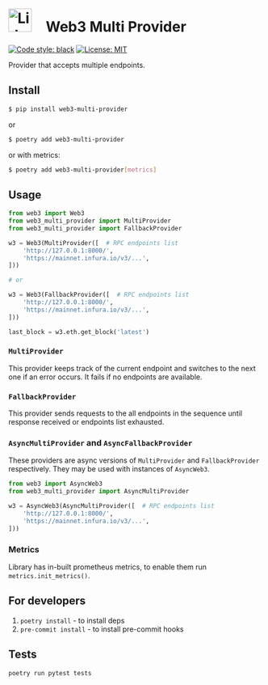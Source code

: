 # <img src="https://docs.lido.fi/img/logo.svg" alt="Lido" width="46"/> Web3 Multi Provider

[![Code style: black](https://img.shields.io/badge/code%20style-black-000000.svg)](https://github.com/psf/black)
[![License: MIT](https://img.shields.io/badge/License-MIT-yellow.svg)](https://opensource.org/licenses/MIT)

Provider that accepts multiple endpoints.

## Install

```bash
$ pip install web3-multi-provider
```
or
```bash
$ poetry add web3-multi-provider
```
or with metrics:
```bash
$ poetry add web3-multi-provider[metrics]
```

## Usage

```py
from web3 import Web3
from web3_multi_provider import MultiProvider
from web3_multi_provider import FallbackProvider

w3 = Web3(MultiProvider([  # RPC endpoints list
    'http://127.0.0.1:8000/',
    'https://mainnet.infura.io/v3/...',
]))

# or

w3 = Web3(FallbackProvider([  # RPC endpoints list
    'http://127.0.0.1:8000/',
    'https://mainnet.infura.io/v3/...',
]))

last_block = w3.eth.get_block('latest')
```

### `MultiProvider`

This provider keeps track of the current endpoint and switches to the next one if an error occurs.
It fails if no endpoints are available.

### `FallbackProvider`

This provider sends requests to the all endpoints in the sequence until response received or endpoints list exhausted.

### `AsyncMultiProvider` and `AsyncFallbackProvider`

These providers are async versions of `MultiProvider` and `FallbackProvider` respectively. They may
be used with instances of `AsyncWeb3`.

```py
from web3 import AsyncWeb3
from web3_multi_provider import AsyncMultiProvider

w3 = AsyncWeb3(AsyncMultiProvider([  # RPC endpoints list
    'http://127.0.0.1:8000/',
    'https://mainnet.infura.io/v3/...',
]))
```

### Metrics

Library has in-built prometheus metrics, to enable them run `metrics.init_metrics()`.

## For developers

1. `poetry install` - to install deps
2. `pre-commit install` - to install pre-commit hooks

## Tests

```bash
poetry run pytest tests
```
